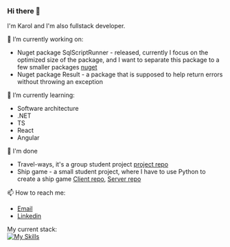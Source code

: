 ### Hi there 👋

I'm Karol and I'm also fullstack developer. 

🔭 I’m currently working on:
  * Nuget package SqlScriptRunner - released, currently I focus on the optimized size of the package, and I want to separate this package to a few smaller packages [nuget](https://www.nuget.org/packages/SqlScriptRunner)
  * Nuget package Result - a package that is supposed to help return errors without throwing an exception
  
🌱 I’m currently learning: 
  * Software architecture
  * .NET
  * TS
  * React
  * Angular

🏁 I'm done
 * Travel-ways, it's a group student project [project repo](https://github.com/TravelerWays/TravelWaysApi)
 * Ship game - a small student project, where I have to use Python to create a ship game [Client repo](https://github.com/keyroll-99/shipGame), [Server repo](https://github.com/keyroll-99/shipGameServer)
   
📫 How to reach me:
  * [Email](mailto:kazmierczakkarol1999@gmail.com)
  * [Linkedin](https://www.linkedin.com/in/karol-ka%C5%BAmierczak-2798141a5/)

My current stack: \
[![My Skills](https://skillicons.dev/icons?i=dotnet,cs,js,ts,react,angular,azure,git,mysql,postgres,vite,kotlin&perline=12)](https://skillicons.dev)
